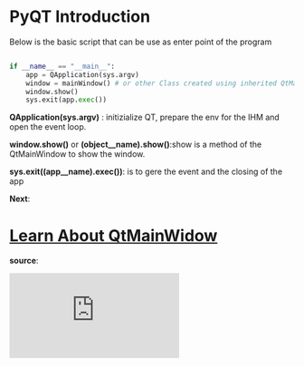 # **PyQT Introduction**


Below is the basic script that can be use as enter point of the program


```python

if __name__ == "__main__":
    app = QApplication(sys.argv)
    window = mainWindow() # or other Class created using inherited QtMainWindow
    window.show()
    sys.exit(app.exec())


```

**QApplication(sys.argv)** : initizialize QT, prepare the env for the IHM and open the event loop.



**window.show()** or **(object__name).show()**:show is a method of the QtMainWindow to show the window.


**sys.exit((app__name).exec())**: is to gere the event and the closing of the app 


**Next**:
# [Learn About QtMainWidow](Qt_MainWindow.md)




**source**:

![doc officiel PyQT6](https://doc.qt.io/qtforpython-6/index.html)









